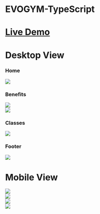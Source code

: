 # EVOGYM-TypeScript
<a href="https://9eb51704.evogym-typescript-425.pages.dev/" target=""><h1>Live Demo</h1></a>
<h1>Desktop View</h1>
<h3>Home</h3>
<img src="https://raw.githubusercontent.com/Glitchier/EVOGYM-TypeScript/master/src/evogym-1.png"><br>
<h3>Benefits</h3>
<img src="https://raw.githubusercontent.com/Glitchier/EVOGYM-TypeScript/master/src/evogym-2.png"><br>
<img src="https://raw.githubusercontent.com/Glitchier/EVOGYM-TypeScript/master/src/evogym-3.png"><br>
<h3>Classes</h3>
<img src="https://raw.githubusercontent.com/Glitchier/EVOGYM-TypeScript/master/src/evogym-4.png"><br>
<h3>Footer</h3>
<img src="https://raw.githubusercontent.com/Glitchier/EVOGYM-TypeScript/master/src/evogym-5.png"><br>
<h1>Mobile View</h1>
<img src="https://raw.githubusercontent.com/Glitchier/EVOGYM-TypeScript/master/src/evogym-mobile-1.png"><br>
<img src="https://raw.githubusercontent.com/Glitchier/EVOGYM-TypeScript/master/src/evogym-mobile-3.png"><br>
<img src="https://raw.githubusercontent.com/Glitchier/EVOGYM-TypeScript/master/src/evogym-mobile-4.png"><br>
<img src="https://raw.githubusercontent.com/Glitchier/EVOGYM-TypeScript/master/src/evogym-mobile-5.png"><br>
